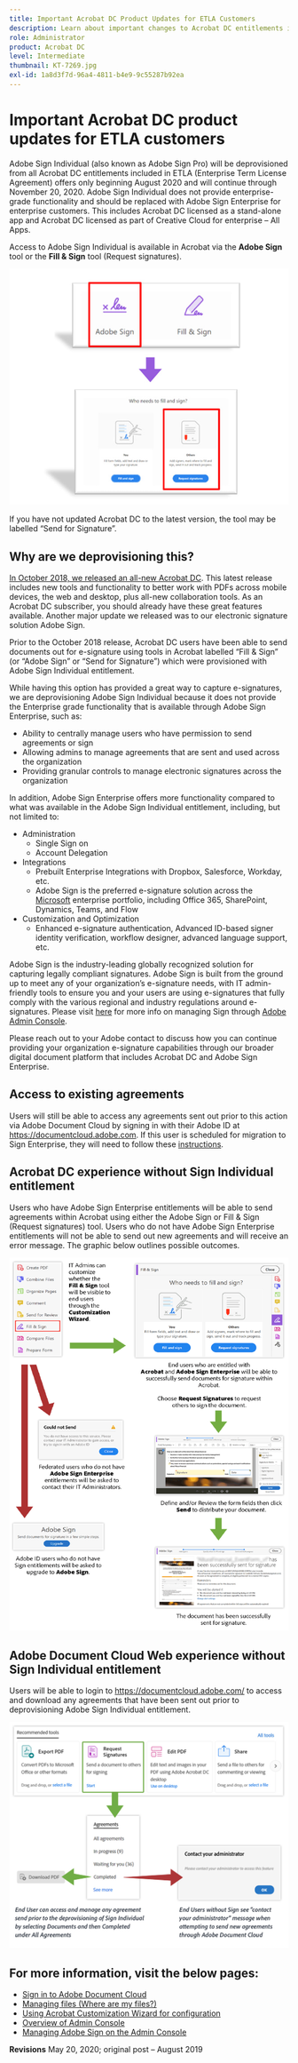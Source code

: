 ```yaml
---
title: Important Acrobat DC Product Updates for ETLA Customers
description: Learn about important changes to Acrobat DC entitlements included in ETLA (Enterprise Term License Agreement) offers beginning August 2020 through November 20, 2020
role: Administrator
product: Acrobat DC
level: Intermediate
thumbnail: KT-7269.jpg
exl-id: 1a8d3f7d-96a4-4811-b4e9-9c55287b92ea
---
```

# Important Acrobat DC product updates for ETLA customers

Adobe Sign Individual (also known as Adobe Sign Pro) will be deprovisioned from all Acrobat DC entitlements included in ETLA (Enterprise Term License Agreement) offers only beginning August 2020 and will continue through November 20, 2020. Adobe Sign Individual does not provide enterprise-grade functionality and should be replaced with Adobe Sign Enterprise for enterprise customers. This includes Acrobat DC licensed as a stand-alone app and Acrobat DC licensed as part of Creative Cloud for enterprise – All Apps.

Access to Adobe Sign Individual is available in Acrobat via the **Adobe Sign** tool or the **Fill & Sign** tool (Request signatures).

![Adobe Sign Individual access in Acrobat DC](../assets/Deploy_SignEntitle1.png)

If you have not updated Acrobat DC to the latest version, the tool may be labelled “Send for Signature”.

## Why are we deprovisioning this?

[In October 2018, we released an all-new Acrobat DC](https://news.adobe.com/news/news-details/2018/Adobe-Redefines-What-Is-Possible-With-PDF-With-All-New-Acrobat-DC). This latest release includes new tools and functionality to better work with PDFs across mobile devices, the web and desktop, plus all-new collaboration tools. As an Acrobat DC subscriber, you should already have these great features available. Another major update we released was to our electronic signature solution Adobe Sign.

Prior to the October 2018 release, Acrobat DC users have been able to send documents out for e-signature using tools in Acrobat labelled “Fill & Sign” (or “Adobe Sign” or “Send for Signature”) which were provisioned with Adobe Sign Individual entitlement.

While having this option has provided a great way to capture e-signatures, we are deprovisioning Adobe Sign Individual because it does not provide the Enterprise grade functionality that is available through Adobe Sign Enterprise, such as:

* Ability to centrally manage users who have permission to send agreements or sign
* Allowing admins to manage agreements that are sent and used across the organization
* Providing granular controls to manage electronic signatures across the organization

In addition, Adobe Sign Enterprise offers more functionality compared to what was available in the Adobe Sign Individual entitlement, including, but not limited to:

* Administration
  * Single Sign on
  * Account Delegation
* Integrations
  * Prebuilt Enterprise Integrations with Dropbox, Salesforce, Workday, etc.
  * Adobe Sign is the preferred e-signature solution across the [Microsoft](https://acrobat.adobe.com/us/en/business/integrations/microsoft.html) enterprise portfolio, including Office 365, SharePoint, Dynamics, Teams, and Flow
* Customization and Optimization
  * Enhanced e-signature authentication, Advanced ID-based signer identity verification, workflow designer, advanced language support, etc.

Adobe Sign is the industry-leading globally recognized solution for capturing legally compliant signatures. Adobe Sign is built from the ground up to meet any of your organization’s e-signature needs, with IT admin-friendly tools to ensure you and your users are using e-signatures that fully comply with the various regional and industry regulations around e-signatures. Please visit [here](https://helpx.adobe.com/enterprise/using/adobe-sign-for-enterprise.html) for more info on managing Sign through [Adobe Admin Console](https://helpx.adobe.com/enterprise/using/admin-console.html).

Please reach out to your Adobe contact to discuss how you can continue providing your organization e-signature capabilities through our broader digital document platform that includes Acrobat DC and Adobe Sign Enterprise.

## Access to existing agreements

Users will still be able to access any agreements sent out prior to this action via Adobe Document Cloud by signing in with their Adobe ID at https://documentcloud.adobe.com. If this user is scheduled for migration to Sign Enterprise, they will need to follow these [instructions](https://helpx.adobe.com/sign/kb/how-to-download-signed-documents---adobe-sign.html).

## Acrobat DC experience without Sign Individual entitlement

Users who have Adobe Sign Enterprise entitlements will be able to send agreements within Acrobat using either the Adobe Sign or Fill & Sign (Request signatures) tool.
Users who do not have Adobe Sign Enterprise entitlements will not be able to send out new agreements and will receive an error message. The graphic below outlines possible outcomes.

![Error message for Acrobat DC experience](../assets/Deploy_SignEntitle2.png)

## Adobe Document Cloud Web experience without Sign Individual entitlement

Users will be able to login to https://documentcloud.adobe.com/ to access and download any agreements that have been sent out prior to deprovisioning Adobe Sign Individual entitlement.

![Error message for Documet Cloud web experience](../assets/Deploy_SignEntitle3.png)

## For more information, visit the below pages:

* [Sign in to Adobe Document Cloud](https://helpx.adobe.com/document-cloud/help/sign-in.html) 
* [Managing files (Where are my files?)](https://helpx.adobe.com/document-cloud/help/manage-files.html)
* [Using Acrobat Customization Wizard for configuration](https://www.adobe.com/devnet-docs/acrobatetk/tools/Wizard/WizardDC/index.html)
* [Overview of Admin Console](https://helpx.adobe.com/enterprise/using/admin-console.html)
* [Managing Adobe Sign on the Admin Console](https://helpx.adobe.com/enterprise/using/adobe-sign-for-enterprise.html)

**Revisions** May 20, 2020; original post – August 2019

